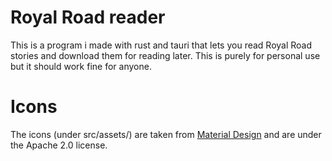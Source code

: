 # Royal Road reader
This is a program i made with rust and tauri that lets you read Royal Road stories and download them for reading later. This is purely for personal use but it should work fine for anyone.

# Icons
The icons (under src/assets/) are taken from [Material Design](https://github.com/Templarian/MaterialDesign/tree/master) and are under the Apache 2.0 license.